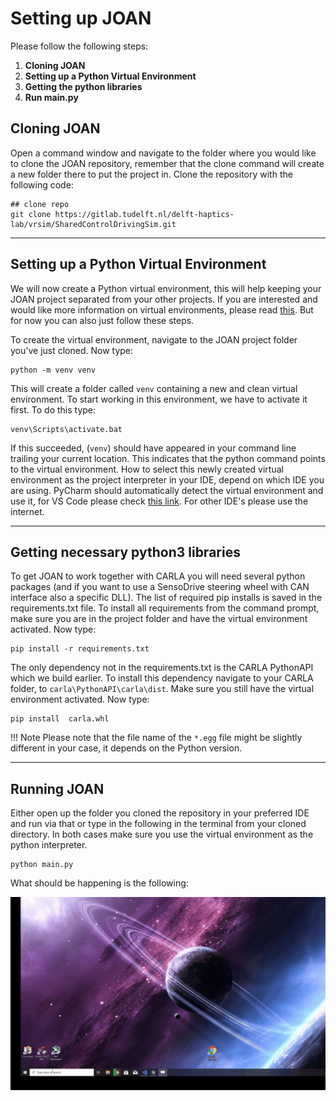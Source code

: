 # Setting up JOAN
Please follow the following steps:

1. __Cloning JOAN__
1. __Setting up a Python Virtual Environment__
2. __Getting the python libraries__
3. __Run main.py__

## Cloning JOAN
Open a command window and navigate to the folder where you would like to clone the JOAN repository, remember that the clone command will create a new folder there to put the project in. 
Clone the repository with the following code:

    ## clone repo
    git clone https://gitlab.tudelft.nl/delft-haptics-lab/vrsim/SharedControlDrivingSim.git

---
## Setting up a Python Virtual Environment
We will now create a Python virtual environment, this will help keeping your JOAN project separated from your other projects. If you are interested and would like more information on virtual environments, please read [this](https://docs.python.org/3/tutorial/venv.html). But for now you can also just follow these steps.

To create the virtual environment, navigate to the JOAN project folder you've just cloned. Now type:

    python -m venv venv

This will create a folder called `venv` containing a new and clean virtual environment. To start working in this environment, we have to activate it first. To do this type:

    venv\Scripts\activate.bat 

If this succeeded, (`venv`) should have appeared in your command line trailing your current location. This indicates that the python command points to the virtual environment.
How to select this newly created virtual environment as the project interpreter in your IDE, depend on which IDE you are using. PyCharm should automatically detect the virtual environment and use it, for VS Code please check [this link](https://stackoverflow.com/questions/54106071/how-to-setup-virtual-environment-for-python-in-vs-code). For other IDE's please use the internet.  

---
## Getting necessary python3 libraries
To get JOAN to work together with CARLA you will need several python packages (and if you want to use a SensoDrive steering wheel with CAN interface also a specific DLL). The list of required pip installs is saved in the requirements.txt file.
To install all requirements from the command prompt, make sure you are in the project folder and have the virtual environment activated. Now type: 

    pip install -r requirements.txt 

The only dependency not in the requirements.txt is the CARLA PythonAPI which we build earlier. To install this dependency navigate to your CARLA folder, to `carla\PythonAPI\carla\dist`. Make sure you still have the virtual environment activated. Now type:

    pip install  carla.whl
    
!!! Note
    Please note that the file name of the `*.egg` file might be slightly different in your case, it depends on the Python version.

---
## Running JOAN
Either open up the folder you cloned the repository in your preferred IDE and run via that or type in the following in the terminal from your cloned directory.
In both cases make sure you use the virtual environment as the python interpreter.

    python main.py

What should be happening is the following:

![alt text](gifs/JOAN.gif "Starting JOAN")